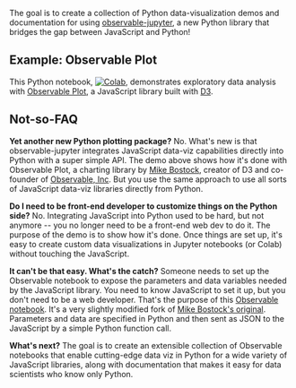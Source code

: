 
The goal is to create a collection of Python data-visualization demos and documentation for using
[observable-jupyter](https://github.com/thomasballinger/observable-jupyter), a new Python library
that bridges the gap between JavaScript and Python!

## Example: Observable Plot

This Python notebook, [![Colab](https://colab.research.google.com/assets/colab-badge.svg)](https://colab.research.google.com/github/pbogden/observable-jupyter-demos/blob/master/notebooks/observable_plot.ipynb),
demonstrates exploratory data analysis with
[Observable Plot](https://observablehq.com/@observablehq/plot), 
a JavaScript library built with [D3](https://github.com/d3/d3#d3-data-driven-documents).

## Not-so-FAQ

**Yet another new Python plotting package?** No. What's new is that observable-jupyter integrates
JavaScript data-viz capabilities directly into Python with a super simple API.
The demo above shows how it's done with Observable Plot,
a charting library by [Mike Bostock](https://observablehq.com/@mbostock), creator of D3 and co-founder
of [Observable, Inc](http://observablehq.com).
But you use the same approach to use all sorts of JavaScript data-viz libraries directly from Python.

**Do I need to be front-end developer to customize things on the Python side?**
No. Integrating JavaScript into Python used to be hard, but not anymore -- 
you no longer need to be a front-end web dev to do it.
The purpose of the demo is to show how it's done. 
Once things are set up, it's easy to create custom data visualizations in Jupyter notebooks (or Colab) 
without touching the JavaScript.

**It can't be that easy. What's the catch?**
Someone needs to set up the Observable notebook to expose the parameters and data variables
needed by the JavaScript library. You need to know JavaScript to set it up, but you don't need to be a web developer.
That's the purpose of this [Observable notebook](https://observablehq.com/@pbogden/observable-plot-jupyter).
It's a very slightly modified fork of [Mike Bostock's original](https://observablehq.com/@observablehq/plot).
Parameters and data are specified in Python and then sent as JSON to the JavaScript by a simple
Python function call.

**What's next?**
The goal is to create an extensible collection of Observable notebooks that enable cutting-edge data viz in Python
for a wide variety of JavaScript libraries, along with documentation that makes it easy for data 
scientists who know only Python.
